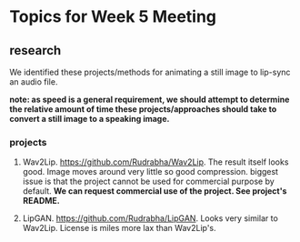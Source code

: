 # Topics for Week 5 Meeting

## research
We identified these projects/methods for animating a still image to lip-sync an audio file.

**note: as speed is a general requirement, we should attempt to determine the relative amount of time these projects/approaches should take to convert a still image to a speaking image.**

### projects
1. Wav2Lip. https://github.com/Rudrabha/Wav2Lip. The result itself looks good. Image moves around very little so good compression. biggest issue is that the project cannot be used for commercial purpose by default. **We can request commercial use of the project. See project's README.**

2. LipGAN. https://github.com/Rudrabha/LipGAN. Looks very similar to Wav2Lip. License is miles more lax than Wav2Lip's.